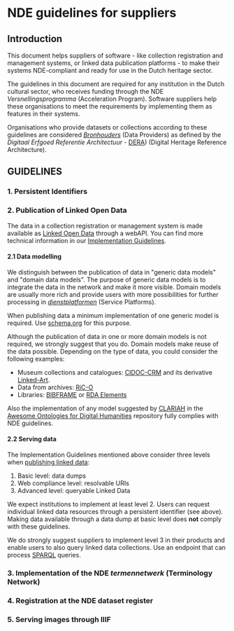 # NDE guidelines for suppliers

## Introduction

This document helps suppliers of software - like collection registration and management systems, or linked data publication platforms - to make their systems NDE-compliant and ready for use in the Dutch heritage sector.  

The guidelines in this document are required for any institution in the Dutch cultural sector, who receives funding through the NDE *Versnellingsprogramma* (Acceleration Program). Software suppliers help these organisations to meet the requirements by implementing them as features in their systems.

Organisations who provide datasets or collections according to these guidelines are considered  [*Bronhouders*](https://dera.netwerkdigitaalerfgoed.nl/index.php/Rollen#Bronhouder) (Data Providers) as defined by the *Digitaal Erfgoed Referentie Architectuur* - [DERA](https://dera.netwerkdigitaalerfgoed.nl)) (Digital Heritage Reference Architecture).

## GUIDELINES

### 1. Persistent Identifiers

### 2.  Publication of Linked Open Data

The data in a collection registration or management system is made available as [Linked Open Data](https://netwerkdigitaalerfgoed.nl/activiteiten/linked-data-2/) through a webAPI. You can find more technical information in our [Implementation Guidelines](https://netwerk-digitaal-erfgoed.github.io/cm-implementation-guidelines/#publishing-collection-information).

#### 2.1 Data modelling

We distinguish between the publication of data in "generic data models" and "domain data models". The purpose of generic data models is to integrate the data in the network and make it more visible. Domain models are usually more rich and provide users with more possibilities for further processing in [*dienstplatformen*](https://netwerkdigitaalerfgoed.nl/nieuws/maak-jij-erfgoedsites-en-apps-volg-de-afspraken-uit-de-architectuurblauwdruk-voor-dienstplatformen/) (Service Platforms).

When publishing data a minimum implementation of one generic model is required. Use [schema.org](https://schema.org) for this purpose.

Although the publication of data in one or more domain models is not required, we strongly suggest that you do. Domain models make reuse  of the data possible. Depending on the type of data, you could consider the following examples:
- Museum collections and catalogues: [CIDOC-CRM](https://cidoc-crm.org) and its derivative [Linked-Art](https://linked.art/model/).
- Data from archives: [RiC-O](https://www.ica.org/standards/RiC/RiC-O_v0-2.html)
- Libraries: [BIBFRAME](https://www.loc.gov/bibframe/) or [RDA Elements](https://www.rdaregistry.info/Elements/)

Also the implementation of any model suggested by [CLARIAH](https://www.clariah.nl) in the [Awesome Ontologies for Digital Humanities](https://github.com/CLARIAH/awesome-humanities-ontologies) repository fully complies with NDE guidelines.

#### 2.2 Serving data

The Implementation Guidelines mentioned above consider three levels when [publishing linked data](https://netwerk-digitaal-erfgoed.github.io/cm-implementation-guidelines/#publishing-linked-data):
1. Basic level: data dumps
2. Web compliance level: resolvable URIs
3. Advanced level: queryable Linked Data

We expect institutions to implement at least level 2. Users can request individual linked data resources through a persistent identifier (see above). Making data available through a data dump at basic level does **not** comply with these guidelines.

We do strongly suggest suppliers to implement level 3 in their products and enable users to also query linked data collections. Use an endpoint that can process [SPARQL](https://www.w3.org/TR/rdf-sparql-query/) queries.

### 3. Implementation of the NDE *termennetwerk* (Terminology Network)

### 4. Registration at the NDE dataset register

### 5. Serving images through IIIF



